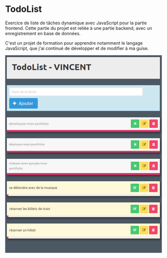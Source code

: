 # TodoList

Exercice de liste de tâches dynamique avec JavaScript pour la partie frontend.
Cette partie du projet est reliée à une partie backend, avec un enregistrement en base de données.

C'est un projet de formation pour apprendre notamment le langage JavaScript, que j'ai continué de développer et de modifier à ma guise.

![Aperçu de la TodoList](https://github.com/vincentlevionnais/exercice-todolist-frontend/blob/simple-todolist/todolist-capture-front.png?raw=true)
